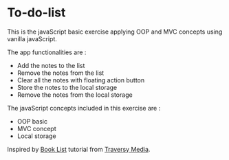# To-do-list

This is the javaScript basic exercise applying OOP and MVC concepts using vanilla javaScript.

The app functionalities are : 

* Add the notes to the list
* Remove the notes from the list
* Clear all the notes with floating action button
* Store the notes to the local storage
* Remove the notes from the local storage

The javaScript concepts included in this exercise are : 

* OOP basic
* MVC concept
* Local storage

Inspired by [Book List](https://www.youtube.com/watch?v=JaMCxVWtW58&t=2582s) tutorial from [Traversy Media](https://www.youtube.com/channel/UC29ju8bIPH5as8OGnQzwJyA).
